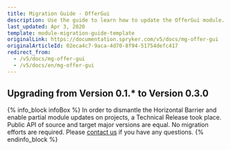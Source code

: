 ```yaml
---
title: Migration Guide - OfferGui
description: Use the guide to learn how to update the OfferGui module.
last_updated: Apr 3, 2020
template: module-migration-guide-template
originalLink: https://documentation.spryker.com/v5/docs/mg-offer-gui
originalArticleId: 02eca4c7-9aca-4d70-8f94-51754defc417
redirect_from:
  - /v5/docs/mg-offer-gui
  - /v5/docs/en/mg-offer-gui
---
```


## Upgrading from Version 0.1.* to Version 0.3.0

{% info_block infoBox %}
In order to dismantle the Horizontal Barrier and enable partial module updates on projects, a Technical Release took place. Public API of source and target major versions are equal. No migration efforts are required. Please [contact us](https://spryker.com/en/support/) if you have any questions.
{% endinfo_block %}
